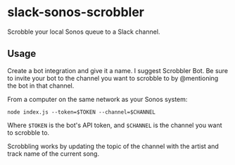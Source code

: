 # slack-sonos-scrobbler

Scrobble your local Sonos queue to a Slack channel.

## Usage

Create a bot integration and give it a name. I suggest Scrobbler Bot. Be sure
to invite your bot to the channel you want to scrobble to by @mentioning the
bot in that channel.

From a computer on the same network as your Sonos system:

`node index.js --token=$TOKEN --channel=$CHANNEL`

Where `$TOKEN` is the bot's API token, and `$CHANNEL` is the channel you want
to scrobble to.

Scrobbling works by updating the topic of the channel with the artist and track
name of the current song.
